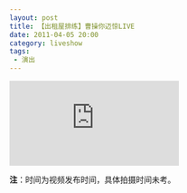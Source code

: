 ```yaml
---
layout: post
title: 【出租屋排练】曹操你迈惊LIVE
date: 2011-04-05 20:00
category: liveshow
tags:
 - 演出
---
```


<div class="iframe-container">
<iframe class="responsive-iframe" src="https://v.qq.com/txp/iframe/player.html?vid=7J7v9udLYKO" frameborder="no" allowfullscreen="true"></iframe>
</div>

**注**：时间为视频发布时间，具体拍摄时间未考。